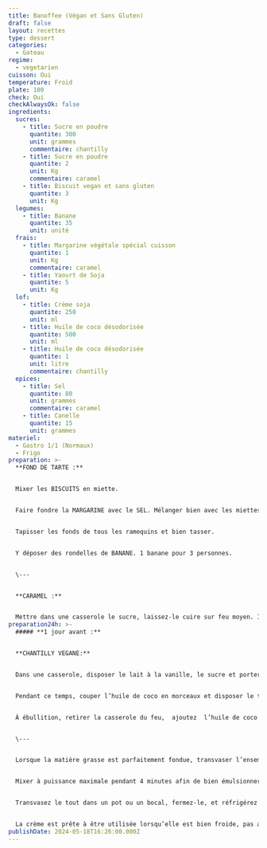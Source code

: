 ```yaml
---
title: Banoffee (Végan et Sans Gluten)
draft: false
layout: recettes
type: dessert
categories:
  - Gateau
regime:
  - vegetarien
cuisson: Oui
temperature: Froid
plate: 100
check: Oui
checkAlwaysOk: false
ingredients:
  sucres:
    - title: Sucre en poudre
      quantite: 300
      unit: grammes
      commentaire: chantilly
    - title: Sucre en poudre
      quantite: 2
      unit: Kg
      commentaire: caramel
    - title: Biscuit vegan et sans gluten
      quantite: 3
      unit: Kg
  legumes:
    - title: Banane
      quantite: 35
      unit: unité
  frais:
    - title: Margarine végétale spécial cuisson
      quantite: 1
      unit: Kg
      commentaire: caramel
    - title: Yaourt de Soja
      quantite: 5
      unit: Kg
  lof:
    - title: Crème soja
      quantite: 250
      unit: ml
    - title: Huile de coco désodorisée
      quantite: 500
      unit: ml
    - title: Huile de coco désodorisée
      quantite: 1
      unit: litre
      commentaire: chantilly
  epices:
    - title: Sel
      quantite: 80
      unit: grammes
      commentaire: caramel
    - title: Canelle
      quantite: 15
      unit: grammes
materiel:
  - Gastro 1/1 (Normaux)
  - Frigo
preparation: >-
  **FOND DE TARTE :**


  Mixer les BISCUITS en miette. 


  Faire fondre la MARGARINE avec le SEL. Mélanger bien avec les miettes.


  Tapisser les fonds de tous les ramequins et bien tasser. 


  Y déposer des rondelles de BANANE. 1 banane pour 3 personnes.


  \---


  **CARAMEL :**


  Mettre dans une casserole le sucre, laissez-le cuire sur feu moyen. Il est important de ne pas mélanger le sucre pour le faire fondre plus vite. Laissez-le fondre progressivement et lorsqu'il est presque totalement fondu mais qu'il reste quelques morceaux de sucre non fondu, vous pouvez commencer à mélanger doucement.
preparation24h: >-
  ##### **1 jour avant :**


  **CHANTILLY VEGANE:**


  Dans une casserole, disposer le lait à la vanille, le sucre et porter le tout à ébullition.


  Pendant ce temps, couper l’huile de coco en morceaux et disposer le tout dans un bol.


  À ébullition, retirer la casserole du feu,  ajoutez  l’huile de coco dans le lait puis fouetter jusqu’à ce qu’elle soit bien fondue.


  \---


  Lorsque la matière grasse est parfaitement fondue, transvaser l’ensemble  dans un récipient haut et avec un mixeur plongeant.


  Mixer à puissance maximale pendant 4 minutes afin de bien émulsionner le mélange et obtenir une préparation liquide, lisse et homogène.


  Transvasez le tout dans un pot ou un bocal, fermez-le, et réfrigérez toute une nuit.


  La crème est prête à être utilisée lorsqu’elle est bien froide, pas avant.
publishDate: 2024-05-18T16:26:00.000Z
---
```

